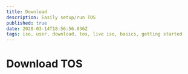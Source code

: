 ```yaml
---
title: Download
description: Easily setup/run TOS
published: true
date: 2020-03-14T18:56:56.036Z
tags: iso, user, download, tos, live iso, basics, getting started
---
```


# Download TOS
